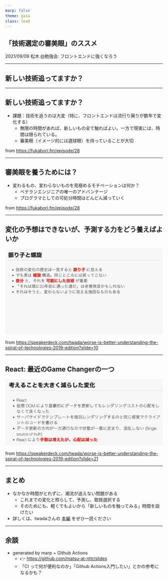 ```yaml
---
marp: false
theme: gaia
class: lead
---
```


## 「技術選定の審美眼」のススメ <!-- fit -->

2021/09/09
松木 @勉強会: フロントエンドに強くなろう

---

## 新しい技術追ってますか？


---

## 新しい技術追ってますか？

- 課題：技術を追うのは大変（特に、フロントエンドは流行り廃りが数年で変化する）
  - 無限の時間があれば、新しいもの全て触ればよい。一方で現実には、時間は限られている。
  - 審美眼（イメージ的には選球眼）を持っていることが大切

from https://fukabori.fm/episode/28

---

## 審美眼を養うためには？

- 変わるもの、変わらないものを見極めるモチベーションは何か？
  - ベテランエンジニアの唯一のアドバンテージ
  - プログラマとしての可処分時間はどんどん減っていく

from https://fukabori.fm/episode/28

---


## 変化の予想はできないが、予測する力をどう養えばよいか

![height:450](https://github.com/matsu-at-nttr/slides/blob/main/assets/huriko.png?raw=true)

from https://speakerdeck.com/twada/worse-is-better-understanding-the-spiral-of-technologies-2019-edition?slide=10

---

## React: 最近のGame Changerの一つ


![height:450](https://github.com/matsu-at-nttr/slides/blob/main/assets/react_understanding-the-spiral-of-technologies.png?raw=true)

from https://speakerdeck.com/twada/worse-is-better-understanding-the-spiral-of-technologies-2019-edition?slide=21

---

## まとめ

- なかなか時間がとれずに、潮流が追えない問題がある
  - これまでの変化と照らして、予測し、取捨選択する
  - そのためにも、軽くでもよいから「新しいものを触ってみる」時間を設けたい
- 詳しくは、twadaさんの [本編](https://speakerdeck.com/twada/worse-is-better-understanding-the-spiral-of-technologies-2019-edition) をぜひ一読ください 

---

## 余談

- generated by marp + Github Actions
  - 👉 https://github.com/matsu-at-nttr/slides
  - 「CI って何が便利なのか」「Github Actions入門したい」とかの参考になるかも？